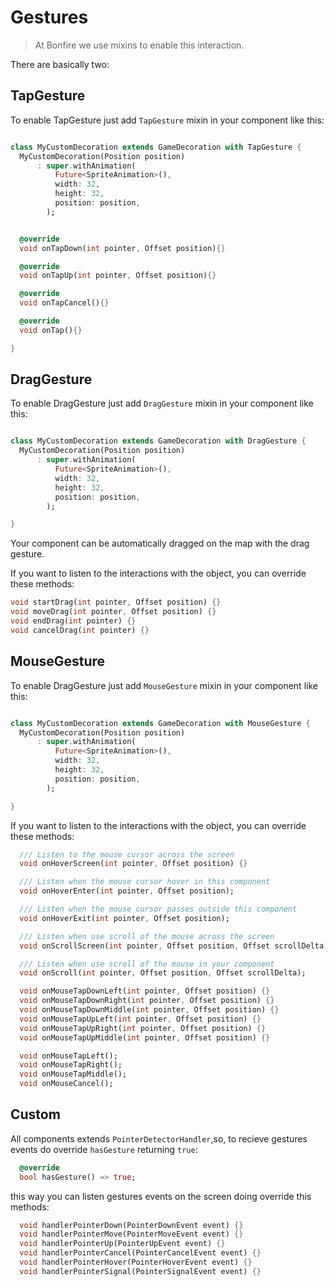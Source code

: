 # Gestures

> At Bonfire we use mixins to enable this interaction.

There are basically two:

## TapGesture

To enable TapGesture just add `TapGesture` mixin in your component like this:

```dart

class MyCustomDecoration extends GameDecoration with TapGesture {
  MyCustomDecoration(Position position)
      : super.withAnimation(
          Future<SpriteAnimation>(),
          width: 32,
          height: 32,
          position: position,
        );


  @override
  void onTapDown(int pointer, Offset position){}

  @override
  void onTapUp(int pointer, Offset position){}

  @override
  void onTapCancel(){}

  @override
  void onTap(){}

}
```

## DragGesture

To enable DragGesture just add `DragGesture` mixin in your component like this:

```dart

class MyCustomDecoration extends GameDecoration with DragGesture {
  MyCustomDecoration(Position position)
      : super.withAnimation(
          Future<SpriteAnimation>(),
          width: 32,
          height: 32,
          position: position,
        );

}
```

Your component can be automatically dragged on the map with the drag gesture.

If you want to listen to the interactions with the object, you can override these methods:

```dart
void startDrag(int pointer, Offset position) {}
void moveDrag(int pointer, Offset position) {}
void endDrag(int pointer) {}
void cancelDrag(int pointer) {}
```

## MouseGesture

To enable DragGesture just add `MouseGesture` mixin in your component like this:

```dart

class MyCustomDecoration extends GameDecoration with MouseGesture {
  MyCustomDecoration(Position position)
      : super.withAnimation(
          Future<SpriteAnimation>(),
          width: 32,
          height: 32,
          position: position,
        );

}
```

If you want to listen to the interactions with the object, you can override these methods:

```dart
  /// Listen to the mouse cursor across the screen
  void onHoverScreen(int pointer, Offset position) {}

  /// Listen when the mouse cursor hover in this component
  void onHoverEnter(int pointer, Offset position);

  /// Listen when the mouse cursor passes outside this component
  void onHoverExit(int pointer, Offset position);

  /// Listen when use scroll of the mouse across the screen
  void onScrollScreen(int pointer, Offset position, Offset scrollDelta) {}

  /// Listen when use scroll of the mouse in your component
  void onScroll(int pointer, Offset position, Offset scrollDelta);

  void onMouseTapDownLeft(int pointer, Offset position) {}
  void onMouseTapDownRight(int pointer, Offset position) {}
  void onMouseTapDownMiddle(int pointer, Offset position) {}
  void onMouseTapUpLeft(int pointer, Offset position) {}
  void onMouseTapUpRight(int pointer, Offset position) {}
  void onMouseTapUpMiddle(int pointer, Offset position) {}

  void onMouseTapLeft();
  void onMouseTapRight();
  void onMouseTapMiddle();
  void onMouseCancel();
```

## Custom

All components extends `PointerDetectorHandler`,so, to recieve gestures events do override `hasGesture` returning `true`:

```dart
  @override
  bool hasGesture() => true;
```

this way you can listen gestures events on the screen doing override this methods:

```dart
  void handlerPointerDown(PointerDownEvent event) {}
  void handlerPointerMove(PointerMoveEvent event) {}
  void handlerPointerUp(PointerUpEvent event) {}
  void handlerPointerCancel(PointerCancelEvent event) {}
  void handlerPointerHover(PointerHoverEvent event) {}
  void handlerPointerSignal(PointerSignalEvent event) {}
```